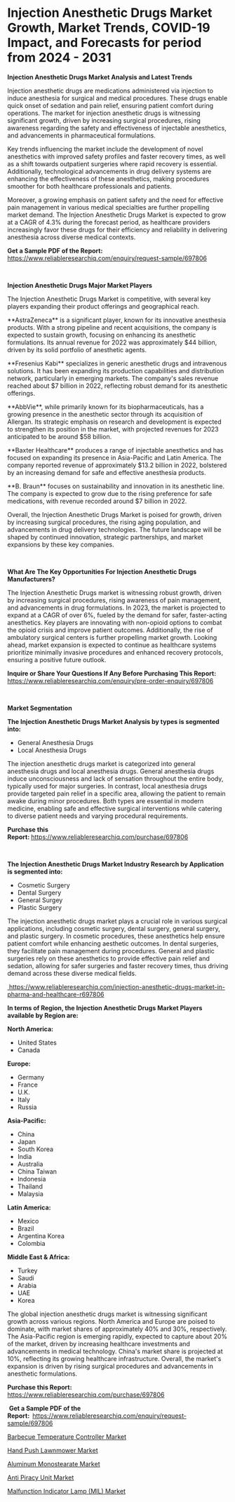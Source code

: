 <p><h1>Injection Anesthetic Drugs Market Growth, Market Trends, COVID-19 Impact, and Forecasts for period from 2024 - 2031</h1></p><p><strong>Injection Anesthetic Drugs Market Analysis and Latest Trends</strong></p>
<p><p>Injection anesthetic drugs are medications administered via injection to induce anesthesia for surgical and medical procedures. These drugs enable quick onset of sedation and pain relief, ensuring patient comfort during operations. The market for injection anesthetic drugs is witnessing significant growth, driven by increasing surgical procedures, rising awareness regarding the safety and effectiveness of injectable anesthetics, and advancements in pharmaceutical formulations.</p><p>Key trends influencing the market include the development of novel anesthetics with improved safety profiles and faster recovery times, as well as a shift towards outpatient surgeries where rapid recovery is essential. Additionally, technological advancements in drug delivery systems are enhancing the effectiveness of these anesthetics, making procedures smoother for both healthcare professionals and patients.</p><p>Moreover, a growing emphasis on patient safety and the need for effective pain management in various medical specialties are further propelling market demand. The Injection Anesthetic Drugs Market is expected to grow at a CAGR of 4.3% during the forecast period, as healthcare providers increasingly favor these drugs for their efficiency and reliability in delivering anesthesia across diverse medical contexts.</p></p>
<p><strong>Get a Sample PDF of the Report:&nbsp;</strong> <a href="https://www.reliableresearchiq.com/enquiry/request-sample/697806?utm_campaign=1283&utm_medium=2&utm_source=Github&utm_content=ia&utm_term=18102024&utm_id=injection-anesthetic-drugs">https://www.reliableresearchiq.com/enquiry/request-sample/697806</a></p>
<p>&nbsp;</p>
<p><strong>Injection Anesthetic Drugs Major Market Players</strong></p>
<p><p>The Injection Anesthetic Drugs Market is competitive, with several key players expanding their product offerings and geographical reach. </p><p>**AstraZeneca** is a significant player, known for its innovative anesthesia products. With a strong pipeline and recent acquisitions, the company is expected to sustain growth, focusing on enhancing its anesthetic formulations. Its annual revenue for 2022 was approximately $44 billion, driven by its solid portfolio of anesthetic agents.</p><p>**Fresenius Kabi** specializes in generic anesthetic drugs and intravenous solutions. It has been expanding its production capabilities and distribution network, particularly in emerging markets. The company's sales revenue reached about $7 billion in 2022, reflecting robust demand for its anesthetic offerings.</p><p>**AbbVie**, while primarily known for its biopharmaceuticals, has a growing presence in the anesthetic sector through its acquisition of Allergan. Its strategic emphasis on research and development is expected to strengthen its position in the market, with projected revenues for 2023 anticipated to be around $58 billion.</p><p>**Baxter Healthcare** produces a range of injectable anesthetics and has focused on expanding its presence in Asia-Pacific and Latin America. The company reported revenue of approximately $13.2 billion in 2022, bolstered by an increasing demand for safe and effective anesthesia products.</p><p>**B. Braun** focuses on sustainability and innovation in its anesthetic line. The company is expected to grow due to the rising preference for safe medications, with revenue recorded around $7 billion in 2022.</p><p>Overall, the Injection Anesthetic Drugs Market is poised for growth, driven by increasing surgical procedures, the rising aging population, and advancements in drug delivery technologies. The future landscape will be shaped by continued innovation, strategic partnerships, and market expansions by these key companies.</p></p>
<p>&nbsp;</p>
<p><strong>What Are The Key Opportunities For Injection Anesthetic Drugs Manufacturers?</strong></p>
<p><p>The Injection Anesthetic Drugs market is witnessing robust growth, driven by increasing surgical procedures, rising awareness of pain management, and advancements in drug formulations. In 2023, the market is projected to expand at a CAGR of over 6%, fueled by the demand for safer, faster-acting anesthetics. Key players are innovating with non-opioid options to combat the opioid crisis and improve patient outcomes. Additionally, the rise of ambulatory surgical centers is further propelling market growth. Looking ahead, market expansion is expected to continue as healthcare systems prioritize minimally invasive procedures and enhanced recovery protocols, ensuring a positive future outlook.</p></p>
<p><strong>Inquire or Share Your Questions If Any Before Purchasing This Report:</strong> <a href="https://www.reliableresearchiq.com/enquiry/pre-order-enquiry/697806?utm_campaign=1283&utm_medium=2&utm_source=Github&utm_content=ia&utm_term=18102024&utm_id=injection-anesthetic-drugs">https://www.reliableresearchiq.com/enquiry/pre-order-enquiry/697806</a></p>
<p>&nbsp;</p>
<p><strong>Market Segmentation</strong></p>
<p><strong>The Injection Anesthetic Drugs Market Analysis by types is segmented into:</strong></p>
<p><ul><li>General Anesthesia Drugs</li><li>Local Anesthesia Drugs</li></ul></p>
<p><p>The injection anesthetic drugs market is categorized into general anesthesia drugs and local anesthesia drugs. General anesthesia drugs induce unconsciousness and lack of sensation throughout the entire body, typically used for major surgeries. In contrast, local anesthesia drugs provide targeted pain relief in a specific area, allowing the patient to remain awake during minor procedures. Both types are essential in modern medicine, enabling safe and effective surgical interventions while catering to diverse patient needs and varying procedural requirements.</p></p>
<p><strong>Purchase this Report:&nbsp;</strong><a href="https://www.reliableresearchiq.com/purchase/697806?utm_campaign=1283&utm_medium=2&utm_source=Github&utm_content=ia&utm_term=18102024&utm_id=injection-anesthetic-drugs">https://www.reliableresearchiq.com/purchase/697806</a></p>
<p>&nbsp;</p>
<p><strong>The Injection Anesthetic Drugs Market Industry Research by Application is segmented into:</strong></p>
<p><ul><li>Cosmetic Surgery</li><li>Dental Surgery</li><li>General Surgey</li><li>Plastic Surgery</li></ul></p>
<p><p>The injection anesthetic drugs market plays a crucial role in various surgical applications, including cosmetic surgery, dental surgery, general surgery, and plastic surgery. In cosmetic procedures, these anesthetics help ensure patient comfort while enhancing aesthetic outcomes. In dental surgeries, they facilitate pain management during procedures. General and plastic surgeries rely on these anesthetics to provide effective pain relief and sedation, allowing for safer surgeries and faster recovery times, thus driving demand across these diverse medical fields.</p></p>
<p><a href="https://www.reliableresearchiq.com/injection-anesthetic-drugs-market-in-pharma-and-healthcare-r697806?utm_campaign=1283&utm_medium=2&utm_source=Github&utm_content=ia&utm_term=18102024&utm_id=injection-anesthetic-drugs">&nbsp;https://www.reliableresearchiq.com/injection-anesthetic-drugs-market-in-pharma-and-healthcare-r697806</a></p>
<p><strong>In terms of Region, the Injection Anesthetic Drugs Market Players available by Region are:</strong></p>
<p>
    <p> <strong> North America: </strong>
        <ul>
            <li>United States</li>
            <li>Canada</li>
        </ul>
        </p> 
    <p> <strong> Europe: </strong>
        <ul>
            <li>Germany</li>
            <li>France</li>
            <li>U.K.</li>
            <li>Italy</li>
            <li>Russia</li>
        </ul>
        </p> 
    <p> <strong> Asia-Pacific: </strong>
        <ul>
            <li>China</li>
            <li>Japan</li>
            <li>South Korea</li>
            <li>India</li>
            <li>Australia</li>
            <li>China Taiwan</li>
            <li>Indonesia</li>
            <li>Thailand</li>
            <li>Malaysia</li>
        </ul>
        </p> 
    <p> <strong> Latin America: </strong>
        <ul>
            <li>Mexico</li>
            <li>Brazil</li>
            <li>Argentina Korea</li>
            <li>Colombia</li>
        </ul>
        </p> 
    <p> <strong> Middle East & Africa: </strong>
        <ul>
            <li>Turkey</li>
            <li>Saudi</li>
            <li>Arabia</li>
            <li>UAE</li>
            <li>Korea</li>
        </ul>
    </p>
    </p>
<p><p>The global injection anesthetic drugs market is witnessing significant growth across various regions. North America and Europe are poised to dominate, with market shares of approximately 40% and 30%, respectively. The Asia-Pacific region is emerging rapidly, expected to capture about 20% of the market, driven by increasing healthcare investments and advancements in medical technology. China's market share is projected at 10%, reflecting its growing healthcare infrastructure. Overall, the market's expansion is driven by rising surgical procedures and advancements in anesthetic formulations.</p></p>
<p><strong>Purchase this Report: </strong><a href="https://www.reliableresearchiq.com/purchase/697806?utm_campaign=1283&utm_medium=2&utm_source=Github&utm_content=ia&utm_term=18102024&utm_id=injection-anesthetic-drugs">https://www.reliableresearchiq.com/purchase/697806</a></p>
<p>&nbsp;<strong>Get a Sample PDF of the Report:&nbsp;&nbsp;</strong><a href="https://www.reliableresearchiq.com/enquiry/request-sample/697806?utm_campaign=1283&utm_medium=2&utm_source=Github&utm_content=ia&utm_term=18102024&utm_id=injection-anesthetic-drugs">https://www.reliableresearchiq.com/enquiry/request-sample/697806</a></p>
<p><strong></strong></p>
<p><p><a href="https://www.linkedin.com/pulse/barbecue-temperature-controller-market-analysis-product-segmentation-qwprc?utm_campaign=1283&utm_medium=2&utm_source=Github&utm_content=ia&utm_term=18102024&utm_id=injection-anesthetic-drugs">Barbecue Temperature Controller Market</a></p><p><a href="https://www.linkedin.com/pulse/hand-push-lawnmower-market-navigating-challenges-unlocking-edvvc?utm_campaign=1283&utm_medium=2&utm_source=Github&utm_content=ia&utm_term=18102024&utm_id=injection-anesthetic-drugs">Hand Push Lawnmower Market</a></p><p><a href="https://github.com/connornew3y/Market-Research-Report-List-1/blob/main/aluminum-monostearate-market.md?utm_campaign=1283&utm_medium=2&utm_source=Github&utm_content=ia&utm_term=18102024&utm_id=injection-anesthetic-drugs">Aluminum Monostearate Market</a></p><p><a href="https://issuu.com/reportprime-2/docs/anti-piracy-unit-market-size-2030.p_9935d01e462480?utm_campaign=1283&utm_medium=2&utm_source=Github&utm_content=ia&utm_term=18102024&utm_id=injection-anesthetic-drugs">Anti Piracy Unit Market</a></p><p><a href="https://github.com/johnieimmarta/Market-Research-Report-List-1/blob/main/malfunction-indicator-lamp-mil-market.md?utm_campaign=1283&utm_medium=2&utm_source=Github&utm_content=ia&utm_term=18102024&utm_id=injection-anesthetic-drugs">Malfunction Indicator Lamp (MIL) Market</a></p></p>